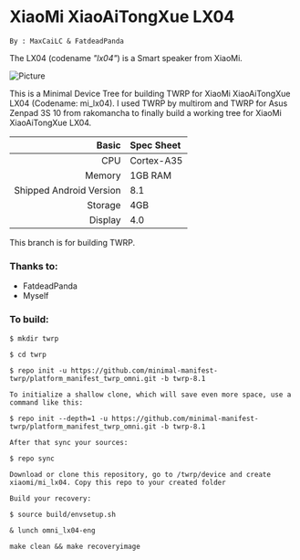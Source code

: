 XiaoMi XiaoAiTongXue LX04
===============
```
By : MaxCaiLC & FatdeadPanda
```
The LX04 (codename _"lx04"_) is a Smart speaker from XiaoMi.

![Picture](https://file-fatdeadpanda.netlify.app/mi_lx04.jpg)

This is a Minimal Device Tree for building TWRP for XiaoMi XiaoAiTongXue LX04 (Codename: mi_lx04). I used TWRP by multirom and TWRP for Asus Zenpad 3S 10 from rakomancha to finally build a working tree for XiaoMi XiaoAiTongXue LX04.

Basic        | Spec Sheet
------------:|:------------------------
CPU          | Cortex-A35 | Quad-Core | MT8167
Memory       | 1GB RAM
Shipped Android Version | 8.1
Storage      | 4GB
Display      | 4.0

This branch is for building TWRP.

### Thanks to:
 * FatdeadPanda
 * Myself

### To build: 

```
$ mkdir twrp

$ cd twrp

$ repo init -u https://github.com/minimal-manifest-twrp/platform_manifest_twrp_omni.git -b twrp-8.1

To initialize a shallow clone, which will save even more space, use a command like this:

$ repo init --depth=1 -u https://github.com/minimal-manifest-twrp/platform_manifest_twrp_omni.git -b twrp-8.1

After that sync your sources:

$ repo sync

Download or clone this repository, go to /twrp/device and create xiaomi/mi_lx04. Copy this repo to your created folder

Build your recovery:

$ source build/envsetup.sh

& lunch omni_lx04-eng

make clean && make recoveryimage
```
